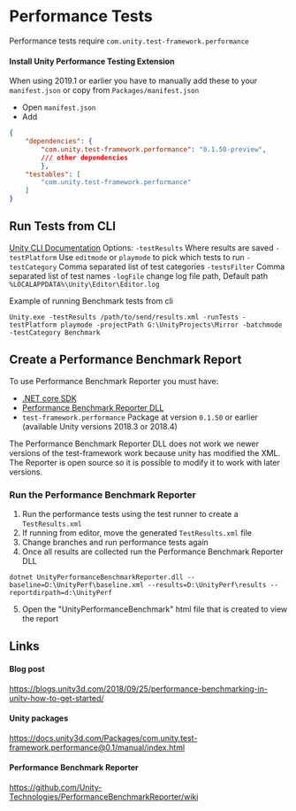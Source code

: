 # Performance Tests

Performance tests require `com.unity.test-framework.performance`

#### Install Unity Performance Testing Extension
When using 2019.1 or earlier you have to manually add these to your `manifest.json` or copy from `Packages/manifest.json` 

- Open  `manifest.json`
- Add 
```json
{
    "dependencies": {
        "com.unity.test-framework.performance": "0.1.50-preview",
        /// other dependencies
        },
    "testables": [
        "com.unity.test-framework.performance"
    ]
}
```

## Run Tests from CLI 

[Unity CLI Documentation](https://docs.unity3d.com/2018.4/Documentation/Manual/CommandLineArguments.html)
Options:
`-testResults` Where results are saved
`-testPlatform` Use `editmode` or `playmode` to pick which tests to run
`-testCategory` Comma separated list of test categories
`-testsFilter` Comma separated list of test names
`-logFile` change log file path, Default path `%LOCALAPPDATA%\Unity\Editor\Editor.log`

Example of running Benchmark tests from cli
```
Unity.exe -testResults /path/to/send/results.xml -runTests -testPlatform playmode -projectPath G:\UnityProjects\Mirror -batchmode -testCategory Benchmark
```

## Create a Performance Benchmark Report

To use Performance Benchmark Reporter you must have:
  - [.NET core SDK](https://dotnet.microsoft.com/download)
  - [Performance Benchmark Reporter DLL](https://github.com/Unity-Technologies/PerformanceBenchmarkReporter/releases)
  - `test-framework.performance` Package at version `0.1.50` or earlier (available Unity versions 2018.3 or 2018.4) 
  
The Performance Benchmark Reporter DLL does not work we newer versions of the test-framework work because unity has modified the XML. The Reporter is open source so it is possible to modify it to work with later versions.


### Run the Performance Benchmark Reporter

1. Run the performance tests using the test runner to create a `TestResults.xml`
2. If running from editor, move the generated `TestResults.xml` file
3. Change branches and run performance tests again
4. Once all results are collected run the Performance Benchmark Reporter DLL

`dotnet UnityPerformanceBenchmarkReporter.dll --baseline=D:\UnityPerf\baseline.xml --results=D:\UnityPerf\results --reportdirpath=d:\UnityPerf`

5. Open the "UnityPerformanceBenchmark" html file that is created to view the report

## Links

#### Blog post
<https://blogs.unity3d.com/2018/09/25/performance-benchmarking-in-unity-how-to-get-started/>

#### Unity packages
<https://docs.unity3d.com/Packages/com.unity.test-framework.performance@0.1/manual/index.html>

#### Performance Benchmark Reporter

<https://github.com/Unity-Technologies/PerformanceBenchmarkReporter/wiki>